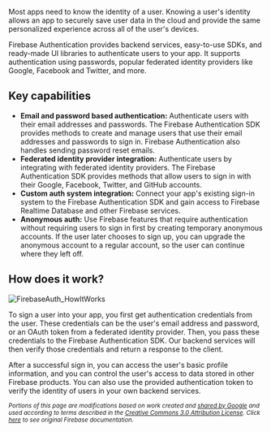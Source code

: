 Most apps need to know the identity of a user. Knowing a user's identity allows an app to securely save user data in the cloud and provide the same personalized experience across all of the user's devices.

Firebase Authentication provides backend services, easy-to-use SDKs, and ready-made UI libraries to authenticate users to your app. It supports authentication using passwords, popular federated identity providers like Google, Facebook and Twitter, and more.

## Key capabilities

* **Email and password based authentication:** Authenticate users with their email addresses and passwords. The Firebase Authentication SDK provides methods to create and manage users that use their email addresses and passwords to sign in. Firebase Authentication also handles sending password reset emails.
* **Federated identity provider integration:** Authenticate users by integrating with federated identity providers. The Firebase Authentication SDK provides methods that allow users to sign in with their Google, Facebook, Twitter, and GitHub accounts.
* **Custom auth system integration:** Connect your app's existing sign-in system to the Firebase Authentication SDK and gain access to Firebase Realtime Database and other Firebase services.
* **Anonymous auth:** Use Firebase features that require authentication without requiring users to sign in first by creating temporary anonymous accounts. If the user later chooses to sign up, you can upgrade the anonymous account to a regular account, so the user can continue where they left off.

## How does it work?

![FirebaseAuth_HowItWorks](https://firebase.google.com/docs/auth/images/auth-providers.png)

To sign a user into your app, you first get authentication credentials from the user. These credentials can be the user's email address and password, or an OAuth token from a federated identity provider. Then, you pass these credentials to the Firebase Authentication SDK. Our backend services will then verify those credentials and return a response to the client.

After a successful sign in, you can access the user's basic profile information, and you can control the user's access to data stored in other Firebase products. You can also use the provided authentication token to verify the identity of users in your own backend services.

<sub>_Portions of this page are modifications based on work created and [shared by Google](https://developers.google.com/readme/policies/) and used according to terms described in the [Creative Commons 3.0 Attribution License](http://creativecommons.org/licenses/by/3.0/). Click [here](https://firebase.google.com/docs/auth/) to see original Firebase documentation._</sub>